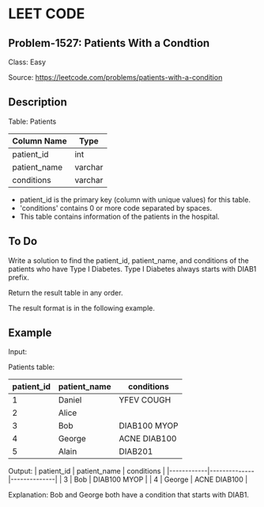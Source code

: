 # LEET CODE
## Problem-1527: Patients With a Condtion
Class: Easy

Source: https://leetcode.com/problems/patients-with-a-condition

## Description
Table: Patients

| Column Name  | Type    |
|--------------|---------|
| patient_id   | int     |
| patient_name | varchar |
| conditions   | varchar |

- patient_id is the primary key (column with unique values) for this table.
- 'conditions' contains 0 or more code separated by spaces. 
- This table contains information of the patients in the hospital.

## To Do
Write a solution to find the patient_id, patient_name, and conditions of the patients who have Type I Diabetes. Type I Diabetes always starts with DIAB1 prefix.

Return the result table in any order.

The result format is in the following example.

## Example

Input: 

Patients table:

| patient_id | patient_name | conditions   |
|------------|--------------|--------------|
| 1          | Daniel       | YFEV COUGH   |
| 2          | Alice        |              |
| 3          | Bob          | DIAB100 MYOP |
| 4          | George       | ACNE DIAB100 |
| 5          | Alain        | DIAB201      |

Output: 
| patient_id | patient_name | conditions   |
|------------|--------------|--------------|
| 3          | Bob          | DIAB100 MYOP |
| 4          | George       | ACNE DIAB100 | 

Explanation: Bob and George both have a condition that starts with DIAB1.

